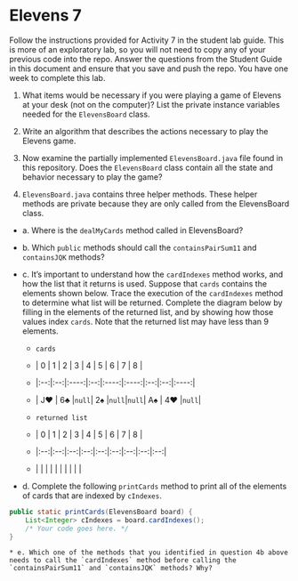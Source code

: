 # Elevens 7

Follow the instructions provided for Activity 7 in the student lab guide. This is more of an exploratory lab, so you will not need to copy any of your previous code into the repo. Answer the questions from the Student Guide in this document and ensure that you save and push the repo. You have one week to complete this lab.

1. What items would be necessary if you were playing a game of Elevens at your desk (not on the computer)? List the private instance variables needed for the `ElevensBoard` class.

2. Write an algorithm that describes the actions necessary to play the Elevens game.

3. Now examine the partially implemented `ElevensBoard.java` file found in this repository. Does the `ElevensBoard` class contain all the state and behavior necessary to play the game?

4. `ElevensBoard.java` contains three helper methods. These helper methods are private because they are only called from the ElevensBoard class.

  * a. Where is the `dealMyCards` method called in ElevensBoard?

  * b. Which `public` methods should call the `containsPairSum11` and `containsJQK` methods?

  * c. It’s important to understand how the `cardIndexes` method works, and how the list that it returns is used. Suppose that `cards` contains the elements shown below. Trace the execution of the `cardIndexes` method to determine what list will be returned. Complete the diagram below by filling in the elements of the returned list, and by showing how those values index `cards`. Note that the returned list may have less than 9 elements.

    * `cards`

    * | 0  | 1  |  2   | 3  |  4   |  5   | 6  | 7  |  8   |
    * |:--:|:--:|:----:|:--:|:----:|:----:|:--:|:--:|:----:|
    * | J♥ | 6♣ |`null`| 2♠ |`null`|`null`| A♠ | 4♥ |`null`|

    * `returned list`

    * | 0  | 1  | 2  | 3  | 4  | 5  | 6  | 7  | 8  |
    * |:--:|:--:|:--:|:--:|:--:|:--:|:--:|:--:|:--:|
    * |    |    |    |    |    |    |    |    |    |

  * d. Complete the following `printCards` method to print all of the elements of cards that are indexed by `cIndexes`.
```java
public static printCards(ElevensBoard board) {
    List<Integer> cIndexes = board.cardIndexes();
    /* Your code goes here. */
}
```

    * e. Which one of the methods that you identified in question 4b above needs to call the `cardIndexes` method before calling the `containsPairSum11` and `containsJQK` methods? Why?
